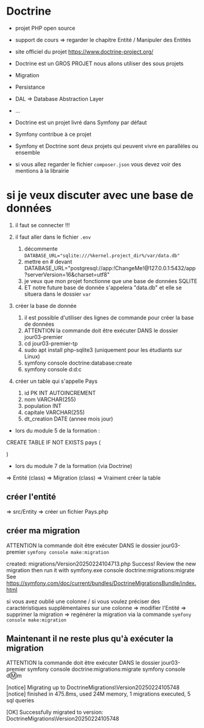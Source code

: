 # Doctrine 

- projet PHP open source 
- support de cours => regarder le chapitre Entité / Manipuler des Entités

- site officiel du projet <https://www.doctrine-project.org/>
- Doctrine est un GROS PROJET nous allons utiliser des sous projets 
- Migration 
- Persistance
- DAL => Database Abstraction Layer 
- ... 

- Doctrine est un projet livré dans Symfony par défaut 
- Symfony contribue à ce projet 
- Symfony et Doctrine sont deux projets qui peuvent vivre en parallèles ou ensemble 
- si vous allez regarder le fichier `composer.json` vous devez voir des mentions à la librairie 

# si je veux discuter avec une base de données 

1. il faut se connecter !!! 
2. il faut aller dans le fichier `.env`
    1. décommente `DATABASE_URL="sqlite:///%kernel.project_dir%/var/data.db"`
    2. mettre en # devant DATABASE_URL="postgresql://app:!ChangeMe!@127.0.0.1:5432/app?serverVersion=16&charset=utf8"
    3. je veux que mon projet fonctionne que une base de données SQLITE 
    4. ET notre future base de donnée s'appelera "data.db" et elle se situera dans le dossier `var`

2. créer la base de donnée 
    1. il est possible d'utiliser des lignes de commande pour créer la base de données
    2. ATTENTION la commande doit être exécuter DANS le dossier jour03-premier
    1. cd jour03-premier-tp
    1. sudo apt install php-sqlite3 (uniquement pour les étudiants sur Linux)
    1. symfony console doctrine:database:create 
    1. symfony console d:d:c

3. créer un table qui s'appelle Pays
    1. id PK INT AUTOINCREMENT
    1. nom VARCHAR(255)
    1. population INT 
    1. capitale VARCHAR(255)
    1. dt_creation DATE (annee mois jour)

- lors du module 5 de la formation :

CREATE TABLE IF NOT EXISTS pays (
    
)

- lors du module 7 de la formation (via Doctrine) 

=> Entité (class)
=> Migration (class)
=> Vraiment créer la table

## créer l'entité

=> src/Entity => créer un fichier Pays.php

## créer ma migration 

ATTENTION la commande doit être exécuter DANS le dossier jour03-premier
`symfony console make:migration`


 created: migrations/Version20250224104713.php
  Success! 
 Review the new migration then run it with symfony.exe console doctrine:migrations:migrate  
 See https://symfony.com/doc/current/bundles/DoctrineMigrationsBundle/index.html

si vous avez oublié une colonne / si vous voulez préciser des caractéristiques supplémentaires sur une colonne 
=> modifier l'Entité
=> supprimer la migration
=> regénérer la migration via la commande `symfony console make:migration`


## Maintenant il ne reste plus qu'à exécuter la migration 

ATTENTION la commande doit être exécuter DANS le dossier jour03-premier
symfony console doctrine:migrations:migrate
symfony console d:m:m


[notice] Migrating up to DoctrineMigrations\Version20250224105748
[notice] finished in 475.8ms, used 24M memory, 1 migrations executed, 5 sql queries     
                                                                                        
 [OK] Successfully migrated to version: DoctrineMigrations\Version20250224105748  